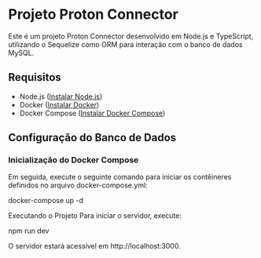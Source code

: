 # Projeto Proton Connector

Este é um projeto Proton Connector desenvolvido em Node.js e TypeScript, utilizando o Sequelize como ORM para interação com o banco de dados MySQL.

## Requisitos

- Node.js ([Instalar Node.js](https://nodejs.org/))
- Docker ([Instalar Docker](https://www.docker.com/))
- Docker Compose ([Instalar Docker Compose](https://docs.docker.com/compose/))

## Configuração do Banco de Dados

### Inicialização do Docker Compose

Em seguida, execute o seguinte comando para iniciar os contêineres definidos no arquivo docker-compose.yml:

docker-compose up -d

Executando o Projeto
Para iniciar o servidor, execute:

npm run dev

O servidor estará acessível em http://localhost:3000.